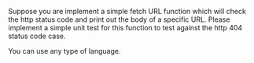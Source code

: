 Suppose you are implement a simple fetch URL function which will check the http status code and print out the body of a specific URL. Please implement a simple unit test for this function to test against the http 404 status code case.

You can use any type of language.